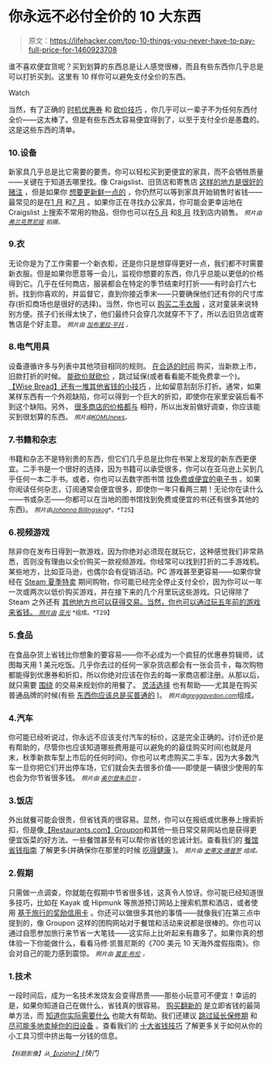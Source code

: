 # 你永远不必付全价的 10 大东西

> 原文：<https://lifehacker.com/top-10-things-you-never-have-to-pay-full-price-for-1460923708>

谁不喜欢便宜货呢？买到划算的东西总是让人感觉很棒，而且有些东西你几乎总是可以打折买到。这里有 10 样你可以避免支付全价的东西。

Watch

当然，有了正确的 [时机](https://lifehacker.com/the-best-time-to-buy-anything-during-the-year-5973864)[优惠券](http://lifehacker.com/how-to-automate-your-discounts-and-always-get-the-best-5978851) 和 [砍价技巧](http://lifehacker.com/why-i-love-to-haggle-and-how-you-can-get-started-1460391867) ，你几乎可以一辈子不为任何东西付全价——这太棒了。但是有些东西太容易便宜得到了，以至于支付全价是愚蠢的。这是这些东西的清单。

### 10.设备

新家具几乎总是比它需要的要贵。你可以轻松买到更便宜的家具，而不会牺牲质量——关键在于知道去哪里找。像 Craigslist、旧货店和寄售店 [这样的地方是很好的赌注](https://lifehacker.com/how-to-furnish-your-home-on-the-cheap-881270436) ，但是如果你 [想要更新鲜一点的](http://lifehacker.com/is-cheap-furniture-worth-buying-5970618) ，你仍然可以等到家具开始销售时省钱——最常见的是在[1 月](https://lifehacker.com/the-best-time-to-buy-anything-during-the-year-5973864) 和[7 月](http://lifehacker.com/the-best-things-to-buy-in-july-571828886) 。如果你正在寻找办公家具，你可能会更幸运地在 Craigslist 上搜索不常用的物品，但你也可以在[5 月](http://lifehacker.com/the-best-things-to-buy-in-may-5907155) 和[8 月](http://lifehacker.com/the-best-things-to-buy-in-august-5931448) 找到店内销售。 <small>*照片由*</small> [<small>*弗兰克贾尼娅*</small>](http://www.flickr.com/photos/73625989@N00/2652859840) <small>*拍摄。*</small>

### 9.衣

无论你是为了工作需要一个新衣柜，还是你只是想穿得更好一点，我们都不时需要新衣服。但是如果你愿意等一会儿，监视你想要的东西，你几乎总能以更低的价格得到它。几乎在任何商店，服装都会在特定的季节结束时打折——有时会打六七折。找到你喜欢的，并监督它，直到你接近季末——只要确保他们还有你的尺寸库存(折扣商场也是很好的选择)。当然，你也可以 [购买二手衣服](http://lifehacker.com/eighteen-tips-on-smarter-used-clothing-buying-5110003) ，这对童装来说特别方便。孩子们长得太快了，他们最终只会穿几次就穿不下了，所以去旧货店或寄售店是个好主意。 <small>*照片由*</small> [<small>*加布里拉·平托*</small>](http://www.flickr.com/photos/45642240@N05/5830600332) <small>*。*</small>

### 8.电气用具

设备遵循许多与列表中其他项目相同的规则。 [在合适的时间](https://lifehacker.com/the-best-things-to-buy-in-november-5958292) 购买，当新款上市，旧款打折的时候。 [能砍价就砍价](http://lifehacker.com/why-i-love-to-haggle-and-how-you-can-get-started-1460391867) ，跳过延保(或者看看能不能免费拿一个)。[【Wise Bread】还有一堆其他省钱的小技巧](http://www.wisebread.com/8-ways-to-save-big-on-appliances) ，比如留意刮刮乐打折。通常，如果某样东西有一个外观缺陷，你可以得到一个巨大的折扣，即使你在家里安装后看不到这个缺陷。另外， [很多商店的价格都与](http://www.abc15.com/dpp/money/personal_finance/5-thiings-for-which-you-should-never-pay-full-price) 相符，所以出发前做好调查，你应该能买到很划算的东西。 <small>*照片由*</small>[<small>*KOMUnews*</small>](http://www.flickr.com/photos/12801018@N00/8672932183)<small>*。*</small>

### 7.书籍和杂志

书籍和杂志不是特别贵的东西，但它们几乎总是比你在书架上发现的新东西更便宜。二手书是一个很好的选择，因为书籍可以承受很多，你可以在亚马逊上买到几乎任何一本二手书。或者，你也可以去数字图书馆 [找免费或便宜的电子书](https://lifehacker.com/how-to-load-up-your-ereader-with-ebooks-for-free-5856977) 。如果你阅读任何杂志，订阅通常会便宜很多，即使你一年只看两三期！无论你在读什么——书或杂志——你都可以在当地的图书馆找到免费或便宜的书(还有很多其他的东西)。 <small>*照片由*</small>[<small>*Johanna Billingskog*</small>](http://www.flickr.com/photos/27327838@N08/4537536929)<small>*。*T25】</small>

### 6.视频游戏

除非你在发布日得到一款游戏，因为你绝对必须现在就玩它，这种感觉我们非常熟悉，否则没有理由以全价购买一款视频游戏。你经常可以找到打折的二手游戏机。某些地方，比如亚马逊，也偶尔会有促销活动。PC 游戏甚至更容易——如果你曾经在 [Steam 夏季特卖](https://lifehacker.com/how-to-get-the-best-deals-during-this-weeks-steam-sale-735529736) 期间购物，你可能已经完全停止支付全价，因为你可以一年一次或两次以低价购买游戏，并在接下来的几个月里玩这些游戏。只记得除了 Steam 之外还有 [其他地方也可以获得交易。当然，你也可以通过玩五年前的游戏来省钱。 <small>*照片由*</small>](http://lifehacker.com/beyond-steam-the-best-places-to-find-deals-on-pc-games-1459538571) [<small>*亚光*</small>](http://www.flickr.com/photos/30077353@N05/6320858150/) <small>*组成。*T29】</small>

### 5.食品

在食品杂货上省钱比你想象的要容易——你不必成为一个疯狂的优惠券剪辑师，试图每天用 1 美元吃饭。几乎你去过的任何一家杂货店都会有一张会员卡，每次购物都能得到优惠券和折扣，所以你绝对应该在你去的每一家商店都注册。从那以后，就只需要 [围绕](https://lifehacker.com/how-to-save-money-on-groceries-and-keep-making-awesome-1442877348) 的交易来规划你的用餐了。 [灵活选择](http://lifehacker.com/why-you-pay-more-at-the-grocery-store-and-how-to-stop-5986948) 也有帮助——尤其是在购买普通品牌的时候(有些 [东西你应该总是买普通的](http://lifehacker.com/what-should-i-always-buy-generic-5855621) )。 <small>*照片由*</small>[<small>*greggavedon.com*</small>](http://www.flickr.com/photos/54851530@N04)组成。

### 4.汽车

你可能已经听说过，你永远不应该支付汽车的标价，这是完全正确的。讨价还价是有帮助的，尽管你也应该知道哪些费用是可以避免的的最佳购买时间(也就是月末，秋季新款车型上市后的任何时间)。你也可以考虑购买二手车，因为大多数汽车一旦你把它们开出停车场，它们就会失去很多价值——即使是一辆很少使用的车也会为你节省很多钱。 <small>*照片由*</small> [<small>*奥尔登朱厄尔*</small>](http://www.flickr.com/photos/autohistorian/4471334924/) <small>*。*</small>

### 3.饭店

外出就餐可能会很贵，但省钱真的很容易。显然，你可以在报纸或优惠券上搜索折扣，但是像[【Restaurants.com】](http://www.restaurants.com/)[Groupon](http://groupon.com/)和其他一些日常交易网站也是获得更便宜饭菜的好方法。一些餐馆甚至有可以帮你省钱的忠诚计划。查看我们的 [餐馆省钱指南](https://lifehacker.com/how-to-save-money-when-dining-out-5840171) 了解更多(并确保你在那里的时候 [吃得健康](http://lifehacker.com/the-trick-to-eating-healthy-when-youre-eating-out-beyo-5918368) )。 <small>*照片由*</small> [<small>*史蒂文·德普罗*</small>](http://www.flickr.com/photos/stevendepolo/7252285774) <small>*组成。*</small>

### 2.假期

只需做一点调查，你就能在假期中节省很多钱，这真令人惊讶。你可能已经知道很多技巧，比如在 Kayak 或 Hipmunk 等旅游预订网站上搜索机票和酒店，或者使用 [基于旅行的奖励信用卡](http://lifehacker.com/the-best-rewards-cards-for-travel-5836134) 。你还可以做很多其他的事情——就像我们在第三点中提到的，像 Groupon 这样的团购网站对于餐馆和活动来说都是很棒的。你也可以通过自愿参加旅行来节省一大笔钱——这实际上比听起来有趣多了。如果你真的想体验一下你能做什么，看看马修·凯普尼斯的《700 美元 10 天海外度假指南》。你会对自己的能力感到震惊。 <small>*照片由*</small> [<small>*莫言·布伦*</small>](http://www.flickr.com/photos/28145073@N08/6225535459) <small>*。*</small>

### 1.技术

一段时间后，成为一名技术发烧友会变得昂贵——那些小玩意可不便宜！幸运的是，如果你知道自己在做什么，省钱真的很容易。 [购买翻新的](https://lifehacker.com/when-should-i-buy-refurbished-electronics-5885492) 是立即省钱的最简单方法，而 [知道你实际需要什么](http://lifehacker.com/when-buying-two-computers-is-cheaper-than-buying-one-5950321) 也能大有帮助。我们还建议 [跳过延长保修期](http://lifehacker.com/are-extended-warranties-worth-it-5871487) 和 [尽可能多地卖掉你的旧设备](http://lifehacker.com/how-to-upgrade-to-the-latest-iphone-for-free-5636975) 。查看我们的 [十大省钱技巧](http://lifehacker.com/top-10-ways-to-save-money-on-tech-489423157) 了解更多关于如何从你的小工具习惯中挤出每一分钱的信息。

<small>*【标题影像】从*</small>[<small>*【oziahin】*</small>](http://www.shutterstock.com/pic.mhtml?id=96468167&src=id)*(快门*